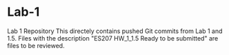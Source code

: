 # Lab-1
Lab 1 Repository
This directely contains pushed Git commits from Lab 1 and 1.5.  Files with the description "ES207 HW_1_1.5 Ready to be submitted" are files to be reviewed.
